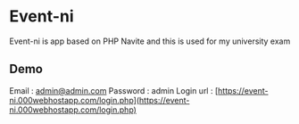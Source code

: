 # Event-ni

Event-ni is app based on PHP Navite and this is used for my university exam

## Demo

Email : admin@admin.com
Password : admin
Login url : [https://event-ni.000webhostapp.com/login.php](https://event-ni.000webhostapp.com/login.php)

